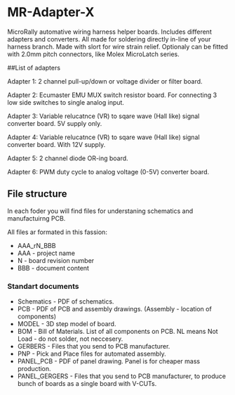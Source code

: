 # MR-Adapter-X
MicroRally automative wiring harness helper boards.
Includes different adapters and converters. All made for soldering directly in-line of your harness branch. Made with slort for wire strain relief. Optionaly can be fitted with 2.0mm pitch connectors, like Molex MicroLatch series.

##List of adapters

Adapter 1:
2 channel pull-up/down or voltage divider or filter board.

Adapter 2:
Ecumaster EMU MUX switch resistor board. For connecting 3 low side switches to single analog input.

Adapter 3:
Variable relucatnce (VR) to sqare wave (Hall like) signal converter board. 5V supply only.

Adapter 4:
Variable relucatnce (VR) to sqare wave (Hall like) signal converter board. With 12V supply.

Adapter 5:
2 channel diode OR-ing board.

Adapter 6:
PWM duty cycle to analog voltage (0-5V) converter board.

## File structure
In each foder you will find files for understaning schematics and manufactuirng PCB.

All files ar formated in this fassion:
- AAA_rN_BBB
- AAA - project name
- N - board revision number
- BBB - document content

### Standart documents

- Schematics - PDF of schematics.
- PCB - PDF of PCB and assembly drawings. (Assembly - location of components)
- MODEL - 3D step model of board.
- BOM - Bill of Materials. List of all components on PCB. NL means Not Load - do not solder, not neccesery.
- GERBERS - Files that you send to PCB manufacturer.
- PNP - Pick and Place files for automated assembly.
- PANEL_PCB - PDF of panel drawing. Panel is for cheaper mass production.
- PANEL_GERGERS - Files that you send to PCB manufacturer, to produce bunch of boards as a single board with V-CUTs.
